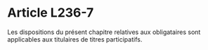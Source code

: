# Article L236-7

Les dispositions du présent chapitre relatives aux obligataires sont applicables aux titulaires de titres participatifs.
